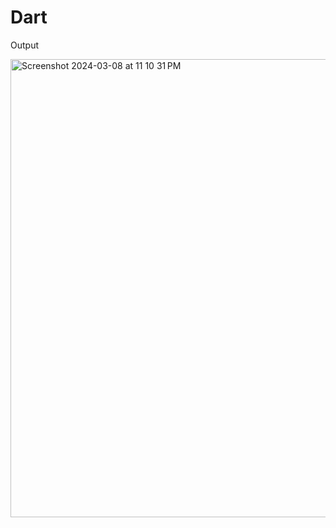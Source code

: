 # Dart

Output

<img width="733" alt="Screenshot 2024-03-08 at 11 10 31 PM" src="https://github.com/arham1999/Flutter/assets/37631361/318249fc-001b-4694-83e7-ad32c61e6388">
